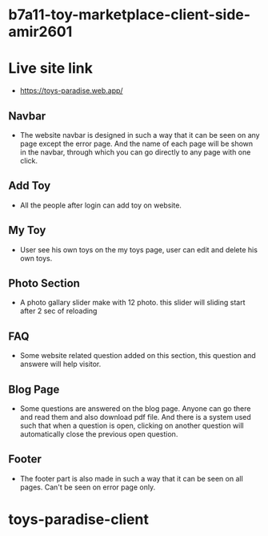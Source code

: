 # b7a11-toy-marketplace-client-side-amir2601

# Live site link
* https://toys-paradise.web.app/

## Navbar
* The website navbar is designed in such a way that it can be seen on any page except the error page.  And the name of each page will be shown in the navbar, through which you can go directly to any page with one click.

## Add Toy
* All the people after login can add toy on website.

## My Toy
* User see his own toys on the my toys page, user can edit and delete his own toys.

## Photo Section
* A photo gallary slider make with 12 photo. this slider will sliding start after 2 sec of reloading

## FAQ
* Some website related question added on this section, this question and answere will help visitor.

## Blog Page
* Some questions are answered on the blog page.  Anyone can go there and read them and also download pdf file.  And there is a system used such that when a question is open, clicking on another question will automatically close the previous open question.

## Footer
* The footer part is also made in such a way that it can be seen on all pages.  Can't be seen on error page only.
# toys-paradise-client
